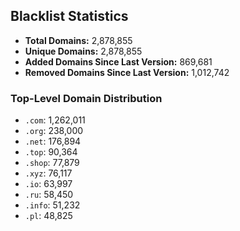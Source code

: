 ## Blacklist Statistics

- **Total Domains:** 2,878,855
- **Unique Domains:** 2,878,855
- **Added Domains Since Last Version:** 869,681
- **Removed Domains Since Last Version:** 1,012,742

### Top-Level Domain Distribution

-  `.com`: 1,262,011
-  `.org`: 238,000
-  `.net`: 176,894
-  `.top`: 90,364
-  `.shop`: 77,879
-  `.xyz`: 76,117
-  `.io`: 63,997
-  `.ru`: 58,450
-  `.info`: 51,232
-  `.pl`: 48,825

